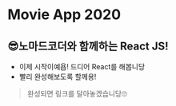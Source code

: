 # Movie App 2020

## 😎노마드코더와 함께하는 React JS!
* 이제 시작이예욥! 드디어 React를 해봅니당
* 빨리 완성해보도록 할께용!

> 완성되면 링크를 달아놓겠습니당🙄

